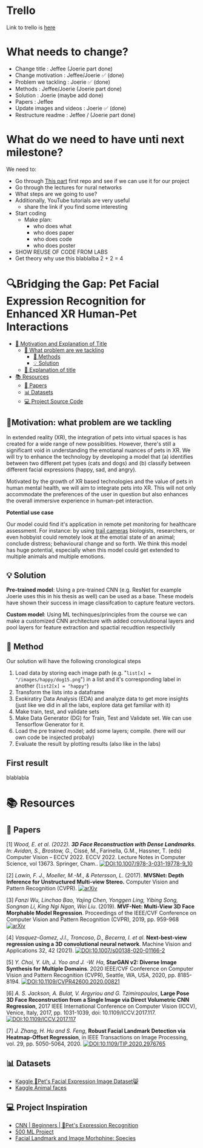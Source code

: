 # Trello

Link to trello is [here](https://trello.com/invite/b/PDlvtlED/ATTI80751ddf1d8b0471659f54c7dce4e5f7BDA5DE8F/funnymodel)

# What needs to change?

- Change title : Jeffee (Joerie part done)
- Change motivation : Jeffee/Joerie ✅ (done)
- Problem we tackling : Joerie ✅ (done)
- Methods : Jeffee/Joerie (Joerie part done)
- Solution : Joerie (maybe add done)
- Papers : Jeffee
- Update images and videos : Joerie ✅ (done)
- Restructure readme : Jeffee / (Joerie part done)

# What do we need to have unti next milestone?

We need to:
- Go through [This part](#💻-project-source-code) first repo and see if we can use it for our project
- Go through the lectures for nural networks
- What steps are we going to use?
- Additionally, YouTube tutorials are very useful
  - share the link if you find some interesting
- Start coding
  - Make plan:
    - who does what
    - who does paper
    - who does code
    - who does poster
- SHOW REUSE OF CODE FROM LABS
- Get theory why use this blablalba 2 + 2 = 4

# 🔍Bridging the Gap: Pet Facial Expression Recognition for Enhanced XR Human-Pet Interactions

<!--TOC-->

* [🚀 Motivation and Explanation of Title](#🚀-motivation-and-explanation-of-title)
    * [🤔 What problem are we tackling](#🤔-what-problem-are-we-tackling)
        * [🧮 Methods](#🧮-methods)
        * [💡 Solution](#💡-solution)
    * [🧐 Explanation of title](#🧐-explanation-of-title)
* [📚 Resources](#📚-resources)
    * [📑 Papers](#📑-papers)
    * [📊 Datasets](#📊-datasets)
    * [💻 Project Source Code](#💻-project-source-code)


## 🤔Motivation: what problem are we tackling

In extended reality (XR), the integration of pets into virtual spaces is has created for a wide range of new possiblities. However, there's still a significant void in understanding the emotianal nuances of pets in XR. We will try to enhance the technology by developing a model that (a) identifies between two different pet types (cats and dogs) and (b) classify between different facial expressions (happy, sad, and angry).

Motivated by the growth of XR based technologies and the value of pets in human mental health, we will aim to integrate pets into XR. This will not only accommodate the preferences of the user in question but also enhances the overall immersive experience in human-pet interaction.

**Potential use case**

Our model could find it's application in remote pet monitoring for healthcare assessment. For instance: by using 
<a href="https://en.wikipedia.org/wiki/Remote_camera">trail cameras</a> biologists, researchers, or even hobbyist could remotely look at the emotial state of an animal; conclude distress; behavioural change and so forth. We think this model has huge potential, especially when this model could get extended to multiple animals and multiple emotions.  

## 💡 Solution 

**Pre-trained model**: Using a pre-trained CNN (e.g. ResNet for example Joerie uses this in his thesis as well) can be used as a base. These models have shown their success in image classifcation to capture feature vectors.

**Custom model**: Using ML techinques/principles from the course we can make a customized CNN architecture with added convulutioonal layers and pool layers for feature extraction and spactial recudtion respectivily

## 🧮 Method

Our solution will have the following cronological steps


1. Load data by storing each image path (e.g. "```list[x] = "/images/happy/dog15.png```") in a list and it's corresponding label in another (```list2[x] = "happy"```)
2. Transform the lists into a dataframe
3. Exokiratiry Data Analysis (EDA) and analyze data to get more insights (just like we did in all the labs, explore data get familiar with it)
4. Make train, test, and validate sets
5. Make Data Generator (DG) for Train, Test and Validate set. We can use Tensorflow Generator for it.
6. Load the pre trained model; add some layers; compile. (here will our own code be insjected probaly)
7. Evaluate the result by plotting results (also like in the labs)

## First result

blablabla


# 📚 Resources

## 📑 Papers

<a name="paper1"></a>
[1] *Wood, E. et al. (2022). **3D Face Reconstruction with Dense Landmarks**. In: Avidan, S., Brostow, G.*, Cissé, M., Farinella, G.M., Hassner, T. (eds) Computer Vision – ECCV 2022. ECCV 2022. Lecture Notes in Computer Science, vol 13673. Springer, Cham.. 
[![DOI:10.1007/978-3-031-19778-9_10](https://zenodo.org/badge/DOI/10.1007/978-3-031-19778-9_10.svg)](https://doi.org/10.1007/978-3-031-19778-9_10)

<a name="paper2"></a>
[2] *Lawin, F. J., Moeller, M.-M., & Petersson, L*. (2017). **MVSNet: Depth Inference for Unstructured Multi-view Stereo.** Computer Vision and Pattern Recognition (CVPR).
[![arXiv](https://img.shields.io/badge/arXiv-1703.06870-b31b1b.svg)](https://arxiv.org/abs/1703.06870)

<a name="paper3"></a>
[3] *Fanzi Wu, Linchao Bao, Yajing Chen, Yonggen Ling, Yibing Song, Songnan Li, King Ngi Ngan, Wei Liu*. (2019). **MVF-Net: Multi-View 3D Face Morphable Model Regression**. Proceedings of the IEEE/CVF Conference on Computer Vision and Pattern Recognition (CVPR), 2019, pp. 959-968
[![arXiv](https://img.shields.io/badge/arXiv-1703.06870-b31b1b.svg)](https://arxiv.org/abs/1703.06870)

<a name="paper4"></a>
[4] *Vasquez-Gomez, J.I., Troncoso, D., Becerra, I. et al*. **Next-best-view regression using a 3D convolutional neural network**. Machine Vision and Applications 32, 42 (2021).
[![DOI:10.1007/s00138-020-01166-2](https://zenodo.org/badge/DOI/10.1007/s00138-020-01166-2.svg)](https://doi.org/10.1007/s00138-020-01166-2)

<a name="paper5"></a>
[5] *Y. Choi, Y. Uh, J. Yoo and J. -W. Ha*, **StarGAN v2: Diverse Image Synthesis for Multiple Domains**. 2020 IEEE/CVF Conference on Computer Vision and Pattern Recognition (CVPR), Seattle, WA, USA, 2020, pp. 8185-8194.
[![DOI:10.1109/CVPR42600.2020.00821](https://zenodo.org/badge/DOI/10.1109/CVPR42600.2020.008212.svg)](https://doi.org/10.1109/CVPR42600.2020.00821)

<a name="paper6"></a>
[6] *A. S. Jackson, A. Bulat, V. Argyriou and G. Tzimiropoulos*, **Large Pose 3D Face Reconstruction from a Single Image via Direct Volumetric CNN Regression**, 2017 IEEE International Conference on Computer Vision (ICCV), Venice, Italy, 2017, pp. 1031-1039, doi: 10.1109/ICCV.2017.117.
[![DOI:10.1109/ICCV.2017.117](https://zenodo.org/badge/DOI/10.1109/ICCV.2017.117.svg)](https://doi.org/10.1109/ICCV.2017.117)

<a name="paper7"></a>
[7] *J. Zhang, H. Hu and S. Feng*, **Robust Facial Landmark Detection via Heatmap-Offset Regression**, in IEEE Transactions on Image Processing, vol. 29, pp. 5050-5064, 2020.
[![DOI:10.1109/TIP.2020.2976765](https://zenodo.org/badge/DOI/10.1109/TIP.2020.2976765.svg)](https://doi.org/10.1109/TIP.2020.2976765)

## 📊 Datasets
<a name="pet's facial expression"></a>
* [Kaggle 🐶Pet's Facial Expression Image Dataset😸](https://www.kaggle.com/datasets/anshtanwar/pets-facial-expression-dataset/data) 
* [Kaggle Animal faces](https://www.kaggle.com/datasets/andrewmvd/animal-faces/data) 

## 💻 Project Inspiration
* [CNN | Beginners | 🐶Pet's Expression Recognition](https://www.kaggle.com/code/anshtanwar/cnn-beginners-pet-s-expression-recognition) 
* [500 ML Project](https://github.com/ashishpatel26/500-AI-Machine-learning-Deep-learning-Computer-vision-NLP-Projects-with-code)
<a name="facial_landmark"></a>
* [Facial Landmark and Image Morhphine: Species](https://github.com/emreslyn/facial_landmark_and_image_morphing)
